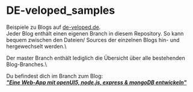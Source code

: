 # DE-veloped_samples
Beispiele zu Blogs auf [de-veloped.de](www.de-veloped.de). \
Jeder Blog enthält einen eigenen Branch in diesem Repository. So kann bequem zwischen den Dateien/ Sources der einzelnen Blogs hin- und hergewechselt werden.\

Der master Branch enthält lediglich die Übersicht über alle bestehenden Blog-Branches.\

Du befindest dich im Branch zum Blog:\
 [***"Eine Web-App mit openUI5, node.js, express & mongoDB entwickeln"***](https://de-veloped.de/?p=164)